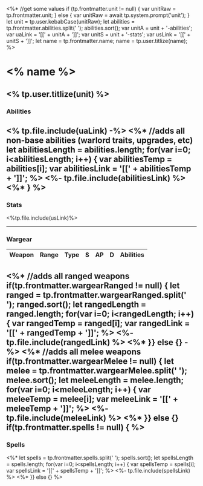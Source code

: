 <%* //get some values
  if (tp.frontmatter.unit != null) { var unitRaw = tp.frontmatter.unit;
  } else { var unitRaw = await tp.system.prompt('unit'); }
  let unit = tp.user.kebabCase(unitRaw);
    let abilities = tp.frontmatter.abilities.split(' ');
      abilities.sort();
  var unitA = unit + '-abilities';
  var uaLink = '[[' + unitA + ']]';
  var unitS = unit + '-stats';
  var usLink = '[[' + unitS + ']]';
  let name = tp.frontmatter.name;
      name = tp.user.titlize(name);
%>
# <% name %>
## <% tp.user.titlize(unit) %>
### Abilities
<% tp.file.include(uaLink) -%>
<%*
  //adds all non-base abilities (warlord traits, upgrades, etc)
  let abilitiesLength = abilities.length;
  for(var i=0; i<abilitiesLength; i++) {
  	var abilitiesTemp = abilities[i];
	var abilitiesLink = '[[' + abilitiesTemp + ']]'; 
%>
<%- tp.file.include(abilitiesLink) %>
<%* } %>
---

### Stats
<%tp.file.include(usLink)%>

---

### Wargear

| Weapon | Range | Type | S   | AP  | D   | Abilities |
| ------ | ----- | ---- | --- | --- | --- | --------- |
<%* //adds all ranged weapons
  if(tp.frontmatter.wargearRanged != null) {
  let ranged = tp.frontmatter.wargearRanged.split(' ');
      ranged.sort();
  let rangedLength = ranged.length;
  for(var i=0; i<rangedLength; i++) {
  	var rangedTemp = ranged[i];
	var rangedLink = '[[' + rangedTemp + ']]';
%>
<%- tp.file.include(rangedLink) %>
<%* }} else {}  -%>
<%* //adds all melee weapons
  if(tp.frontmatter.wargearMelee != null) {
    let melee = tp.frontmatter.wargearMelee.split(' ');
    melee.sort();
	let meleeLength = melee.length;
  for(var i=0; i<meleeLength; i++) {
  	var meleeTemp = melee[i];
	var meleeLink = '[[' + meleeTemp + ']]'; %>
<%- tp.file.include(meleeLink) %>
<%* }} else {} 
  if(tp.frontmatter.spells != null) { %>
---

### Spells
  <%*
	let spells = tp.frontmatter.spells.split(' ');
    spells.sort();
    let spellsLength = spells.length;
  for(var i=0; i<spellsLength; i++) {
  	var spellsTemp = spells[i];
	var spellsLink = '[[' + spellsTemp + ']]'; %>
<%- tp.file.include(spellsLink) %>
<%* }} else {} %>